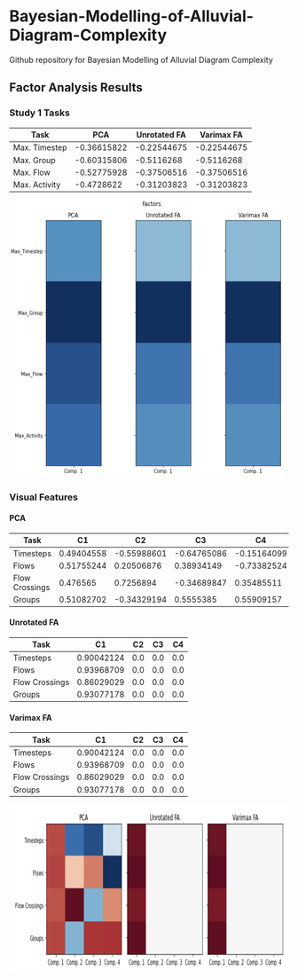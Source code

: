 # Bayesian-Modelling-of-Alluvial-Diagram-Complexity
Github repository for Bayesian Modelling of Alluvial Diagram Complexity

## Factor Analysis Results

### Study 1 Tasks

| Task  | PCA | Unrotated FA | Varimax FA |
| ------------- | ------------- | ------------- | ------------- |
| Max. Timestep  | -0.36615822  | -0.22544675 | -0.22544675 |
| Max. Group  | -0.60315806  | -0.5116268 | -0.5116268 |
| Max. Flow  | -0.52775928  | -0.37506516 | -0.37506516 |
| Max. Activity  | -0.4728622  | -0.31203823 | -0.31203823 |

<img src="/images/factor_task_s1.png" width="500" height="500">

### Visual Features

#### PCA
| Task  | C1 | C2 | C3 | C4 |
| ------------- | ------------- | ------------- | ------------- | ------------- |
| Timesteps  | 0.49404558 | -0.55988601 | -0.64765086 | -0.15164099 |
| Flows  | 0.51755244 | 0.20506876 | 0.38934149 | -0.73382524 |
| Flow Crossings  | 0.476565 | 0.7256894 | -0.34689847 | 0.35485511 |
| Groups  | 0.51082702 | -0.34329194 | 0.5555385 | 0.55909157 |

#### Unrotated FA
| Task  | C1 | C2 | C3 | C4 |
| ------------- | ------------- | ------------- | ------------- | ------------- |
| Timesteps  | 0.90042124 | 0.0 | 0.0 | 0.0 |
| Flows  | 0.93968709 | 0.0 | 0.0 | 0.0 |
| Flow Crossings  | 0.86029029 | 0.0 | 0.0 | 0.0 |
| Groups  | 0.93077178 | 0.0 | 0.0 | 0.0 |

#### Varimax FA 
| Task  | C1 | C2 | C3 | C4 |
| ------------- | ------------- | ------------- | ------------- | ------------- |
| Timesteps  | 0.90042124 | 0.0 | 0.0 | 0.0 |
| Flows  | 0.93968709 | 0.0 | 0.0 | 0.0 |
| Flow Crossings  | 0.86029029 | 0.0 | 0.0 | 0.0 |
| Groups  | 0.93077178 | 0.0 | 0.0 | 0.0 |

<img src="/images/factor_feat.png" width="900" height="300">


  
 
 
